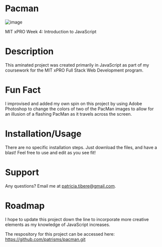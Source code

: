 # Pacman

![image](https://user-images.githubusercontent.com/45735996/109911587-58a41480-7c78-11eb-93e5-898955f45928.png)

MIT xPRO Week 4: Introduction to JavaScript

# Description
This aminated project was created primarily in JavaScript as part of my coursework for the MIT xPRO Full Stack Web Development program. 

# Fun Fact 
I improvised and added my own spin on this project by using Adobe Photoshop to change the colors of two of the PacMan images to allow for an illusion of a flashing PacMan as it travels across the screen.

# Installation/Usage
There are no specific installation steps. Just download the files, and have a blast! Feel free to use and edit as you see fit!

# Support
Any questions? Email me at patricia.tibere@gmail.com.

# Roadmap
I hope to update this project down the line to incorporate more creative elements as my knowledge of JavaScript increases.

The respository for this project can be accessed here: https://github.com/patrisms/pacman.git

